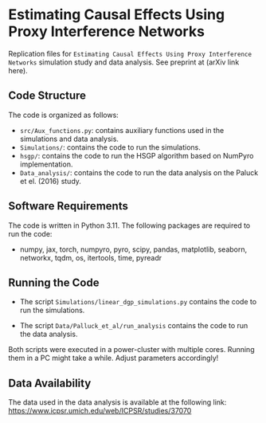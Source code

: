 # Estimating Causal Effects Using Proxy Interference Networks

Replication files for ``Estimating Causal Effects Using Proxy Interference Networks`` simulation study and data analysis.
See preprint at (arXiv link here).

## Code Structure
The code is organized as follows:
- `src/Aux_functions.py`: contains auxiliary functions used in the simulations and data analysis.
- `Simulations/`: contains the code to run the simulations.
- `hsgp/`: contains the code to run the HSGP algorithm based on NumPyro implementation.
- `Data_analysis/`: contains the code to run the data analysis on the Paluck et el. (2016) study.

## Software Requirements
The code is written in Python 3.11. The following packages are required to run the code:
- numpy, jax, torch, numpyro, pyro, scipy, pandas, matplotlib, seaborn, networkx, tqdm, os, itertools, time, pyreadr

## Running the Code
- The script `Simulations/linear_dgp_simulations.py` contains the code to run the simulations.

- The script `Data/Palluck_et_al/run_analysis` contains the code to run the data analysis. 


Both scripts were executed in a power-cluster with multiple cores. Running them in a PC might take a while. Adjust parameters accordingly!

## Data Availability
The data used in the data analysis is available at the following link: https://www.icpsr.umich.edu/web/ICPSR/studies/37070

